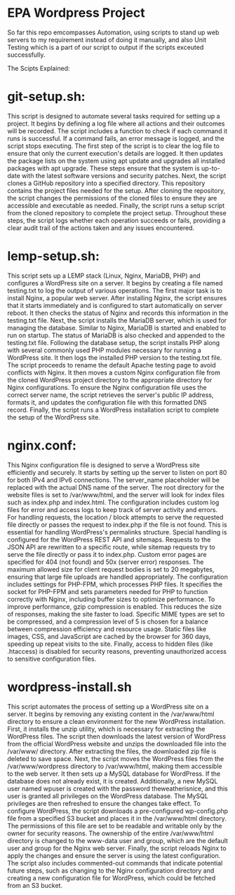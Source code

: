 # EPA Wordpress Project

So far this repo emcompasses Automation, using scripts to stand up web servers to my requirement instead of doing it manually, and also Unit Testing which is a part of our script to output if the scripts exceuted successfully. 

The Scipts Explained: 
# git-setup.sh: 
This script is designed to automate several tasks required for setting up a project. It begins by defining a log file where all actions and their outcomes will be recorded. The script includes a function to check if each command it runs is successful. If a command fails, an error message is logged, and the script stops executing.
The first step of the script is to clear the log file to ensure that only the current execution's details are logged. It then updates the package lists on the system using apt update and upgrades all installed packages with apt upgrade. These steps ensure that the system is up-to-date with the latest software versions and security patches.
Next, the script clones a GitHub repository into a specified directory. This repository contains the project files needed for the setup. After cloning the repository, the script changes the permissions of the cloned files to ensure they are accessible and executable as needed.
Finally, the script runs a setup script from the cloned repository to complete the project setup. Throughout these steps, the script logs whether each operation succeeds or fails, providing a clear audit trail of the actions taken and any issues encountered.

# lemp-setup.sh: 
This script sets up a LEMP stack (Linux, Nginx, MariaDB, PHP) and configures a WordPress site on a server. It begins by creating a file named testing.txt to log the output of various operations. The first major task is to install Nginx, a popular web server. After installing Nginx, the script ensures that it starts immediately and is configured to start automatically on server reboot. It then checks the status of Nginx and records this information in the testing.txt file.
Next, the script installs the MariaDB server, which is used for managing the database. Similar to Nginx, MariaDB is started and enabled to run on startup. The status of MariaDB is also checked and appended to the testing.txt file.
Following the database setup, the script installs PHP along with several commonly used PHP modules necessary for running a WordPress site. It then logs the installed PHP version to the testing.txt file.
The script proceeds to rename the default Apache testing page to avoid conflicts with Nginx. It then moves a custom Nginx configuration file from the cloned WordPress project directory to the appropriate directory for Nginx configurations.
To ensure the Nginx configuration file uses the correct server name, the script retrieves the server's public IP address, formats it, and updates the configuration file with this formatted DNS record.
Finally, the script runs a WordPress installation script to complete the setup of the WordPress site.

# nginx.conf: 
This Nginx configuration file is designed to serve a WordPress site efficiently and securely. It starts by setting up the server to listen on port 80 for both IPv4 and IPv6 connections. The server_name placeholder will be replaced with the actual DNS name of the server. The root directory for the website files is set to /var/www/html, and the server will look for index files such as index.php and index.html.
The configuration includes custom log files for error and access logs to keep track of server activity and errors. For handling requests, the location / block attempts to serve the requested file directly or passes the request to index.php if the file is not found. This is essential for handling WordPress's permalinks structure.
Special handling is configured for the WordPress REST API and sitemaps. Requests to the JSON API are rewritten to a specific route, while sitemap requests try to serve the file directly or pass it to index.php.
Custom error pages are specified for 404 (not found) and 50x (server error) responses. The maximum allowed size for client request bodies is set to 20 megabytes, ensuring that large file uploads are handled appropriately.
The configuration includes settings for PHP-FPM, which processes PHP files. It specifies the socket for PHP-FPM and sets parameters needed for PHP to function correctly with Nginx, including buffer sizes to optimize performance.
To improve performance, gzip compression is enabled. This reduces the size of responses, making the site faster to load. Specific MIME types are set to be compressed, and a compression level of 5 is chosen for a balance between compression efficiency and resource usage.
Static files like images, CSS, and JavaScript are cached by the browser for 360 days, speeding up repeat visits to the site. Finally, access to hidden files (like .htaccess) is disabled for security reasons, preventing unauthorized access to sensitive configuration files.

# wordpress-install.sh
This script automates the process of setting up a WordPress site on a server. It begins by removing any existing content in the /var/www/html directory to ensure a clean environment for the new WordPress installation.
First, it installs the unzip utility, which is necessary for extracting the WordPress files. The script then downloads the latest version of WordPress from the official WordPress website and unzips the downloaded file into the /var/www/ directory. After extracting the files, the downloaded zip file is deleted to save space.
Next, the script moves the WordPress files from the /var/www/wordpress directory to /var/www/html, making them accessible to the web server. It then sets up a MySQL database for WordPress. If the database does not already exist, it is created. Additionally, a new MySQL user named wpuser is created with the password theweatherisnice, and this user is granted all privileges on the WordPress database. The MySQL privileges are then refreshed to ensure the changes take effect.
To configure WordPress, the script downloads a pre-configured wp-config.php file from a specified S3 bucket and places it in the /var/www/html directory. The permissions of this file are set to be readable and writable only by the owner for security reasons. The ownership of the entire /var/www/html directory is changed to the www-data user and group, which are the default user and group for the Nginx web server.
Finally, the script reloads Nginx to apply the changes and ensure the server is using the latest configuration.
The script also includes commented-out commands that indicate potential future steps, such as changing to the Nginx configuration directory and creating a new configuration file for WordPress, which could be fetched from an S3 bucket.
